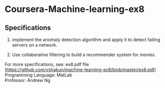 # Coursera-Machine-learning-ex8

## Specifications

1. implement the anomaly detection algorithm and apply it to detect failing servers on a network. 

2. Use collaborative filtering to build a recommender system for movies.


For more specifications, see: ex8.pdf file (https://github.com/vshakun/machine-learning-ex8/blob/master/ex8.pdf)
Programming Language: MatLab <br/>
Professor: Andrew Ng 
